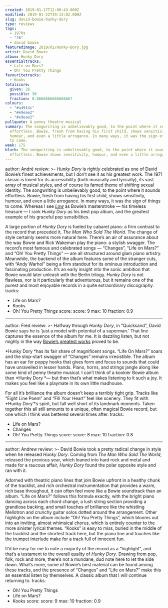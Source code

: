 ```yaml
---
created: 2019-01-17T12:00:43.000Z
modified: 2019-01-22T19:13:02.000Z
slug: david-bowie-hunky-dory
type: reviews
tags:
  - 1970s
  - "26"
  - david bowie
featuredimage: 2019/01/Hunky-Dory.jpg
artist: David Bowie
album: Hunky Dory
essentialtracks:
  - Life on Mars?
  - Oh! You Pretty Things
favouritetracks:
  - Kooks
totalscore:
  given: 26
  possible: 30
  fraction: 0.8666666666666667
colours:
  - "#a4914c"
  - "#e9eae2"
  - "#e9eae2"
pullquote: A penny theatre musical
summary: The songwriting is unbelievably good, to the point where it sounds
  effortless. Bowie, fresh from having his first child, shows sensitivity,
  humour, and even a little arrogance. In many ways, it was the sign of things
  to come.
week: 175
blurb: The songwriting is unbelievably good, to the point where it sounds
  effortless. Bowie shows sensitivity, humour, and even a little arrogance.
---
```

author: André
review: >-
  *Hunky Dory* is rightly celebrated as one of David Bowie’s finest
  achievements, but I don’t see it as his greatest work. The 1971 classic is
  loved for its accessibility (both musically and lyrically), its vast array of
  musical styles, and of course its famed theme of shifting sexual identity. The
  songwriting is unbelievably good, to the point where it sounds effortless.
  Bowie, fresh from having his first child, shows sensitivity, humour, and even
  a little arrogance. In many ways, it was the sign of things to come. Whereas I
  see [*Low*](<https://audioxide.com/reviews/david-bowie-low/>) as Bowie’s
  masterstroke — his timeless treasure — I rank *Hunky Dory* as his best pop
  album, and the greatest example of his graceful pop sensibilities.

  A large portion of *Hunky Dory* is fueled by cabaret piano: a firm contrast to the record that preceded it, *The Man Who Sold The World*. The change of style certainly seems more natural here. There’s an air of assurance about the way Bowie and Rick Wakeman play the piano: a stylish swagger. The record’s most famous and celebrated songs — “Changes”, “Life on Mars?” and “Oh! You Pretty Things” — are all structured around glam piano artistry. Meanwhile, the backend of the album features some of the stranger cuts, with “Andy Warhol” being a firm standout for its ominous introduction and fascinating production. It’s an early insight into the sonic ambition that Bowie would later unleash with the Berlin trilogy. *Hunky Dory* is not flawless, nor is it particularly that adventurous, but it remains one of the purest and most enjoyable records in a quite extraordinary discography.
tracks:
  - Life on Mars?
  - ­­Kooks
  - ­­Oh! You Pretty Things
score:
  score: 9
  max: 10
  fraction: 0.9
---
author: Fred
review: >-
  Halfway through *Hunky Dory*, in “Quicksand”, David Bowie says he is ‘just a
  model with potential of a superman.’ That line captures the essence of the
  album for me. It is dazzling listen, but not mighty in the way [Bowie’s
  greatest works](<https://audioxide.com/reviews/david-bowie-low/>) proved to
  be.

  *Hunky Dory *has its fair share of magnificent songs. “Life On Mars?” soars and the stop-start swagger of “Changes” remains irresistible. The album has an ear for poppy hooks that gives form and focus to sounds that could have unravelled in lesser hands. Piano, horns, and strings jangle along like some kind of penny theatre musical. I can’t think of a kookier Bowie album than *Hunky Dory *— but then that’s what makes listening to it such a joy. It makes you feel like a playmate in its own little madhouse.

  For all it’s brilliance the album doesn’t keep a terribly tight grip. Tracks like “Eight Line Poem” and “Fill Your Heart” feel like scenery. They fit with *Hunky Dory’*s spirit, but fall well short of its landmark moments. Taken together this all still amounts to a unique, often magical Bowie record, but one which I think was bettered several times after.
tracks:
  - Life on Mars?
  - ­­Changes
  - ­­Oh! You Pretty Things
score:
  score: 8
  max: 10
  fraction: 0.8
---
author: Andrew
review: >-
  David Bowie took a pretty radical change in style when he released *Hunky
  Dory*. Coming from *The Man Who Sold The World*, released the previous year,
  which leaned into hard rock and metal and made for a raucous affair, *Hunky
  Dory* found the polar opposite style and ran with it.

  Adorned with theatric piano lines that join Bowie upfront in a healthy chunk of the tracklist, and rich orchestral instrumentation that provides a warm, rich base throughout, it can often feel more like a Bowie soundtrack than an album. “Life on Mars?” follows this formula exactly, with the bright piano dancing across each chord change, a lush string section providing a grandiose backing, and small touches of brilliance like the whistling Mellotron and crunchy guitar solos dotted around the arrangement. Other highlights on the album include “Oh! You Pretty Things”, which blooms out into an inviting, almost whimsical chorus, which is entirely counter to the more sinister lyrical themes. “Kooks” is easy to miss, buried in the middle of the tracklist and the shortest track here, but the piano line and touches like the trumpet interlude make for a track full of innocent fun.

  It’d be easy for me to note a majority of the record as a “highlight”, and that’s a testament to the overall quality of *Hunky Dory*. Drawing from pop, folk, rock and more, there’s not a mundane, dud note here to let the side down. What’s more, some of Bowie’s best material can be found among these tracks, and the presence of “Changes” and “Life on Mars?” make this an essential listen by themselves. A classic album that I will continue returning to.
tracks:
  - Oh! You Pretty Things
  - ­­Life on Mars?
  - ­­Kooks
score:
  score: 9
  max: 10
  fraction: 0.9
